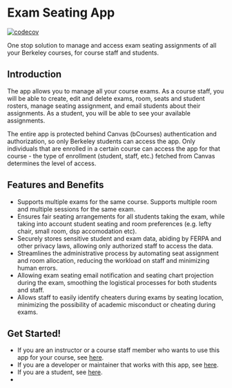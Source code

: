 # Exam Seating App

[![codecov](https://codecov.io/gh/berkeley-eecs/seating/graph/badge.svg?token=0FJ178HK0N)](https://codecov.io/gh/berkeley-eecs/seating)

One stop solution to manage and access exam seating assignments of all your Berkeley courses, for course staff and students.

## Introduction

The app allows you to manage all your course exams. As a course staff, you will be able to create, edit and delete exams, room, seats and student rosters, manage seating assignment, and email students about their assignments. As a student, you will be able to see your available assignments.

The entire app is protected behind Canvas (bCourses) authentication and authorization, so only Berkeley students can access the app. Only individuals that are enrolled in a certain course can access the app for that course - the type of enrollment (student, staff, etc.) fetched from Canvas determines the level of access.

## Features and Benefits

- Supports multiple exams for the same course. Supports multiple room and multiple sessions for the same exam.
- Ensures fair seating arrangements for all students taking the exam, while taking into account student seating and room preferences (e.g. lefty chair, small room, dsp accomodation etc).
- Securely stores sensitive student and exam data, abiding by FERPA and other privacy laws, allowing only authorized staff to access the data.
- Streamlines the administrative process by automating seat assignment and room allocation, reducing the workload on staff and minimizing human errors.
- Allowing exam seating email notification and seating chart projection during the exam, smoothing the logistical processes for both students and staff.
- Allows staff to easily identify cheaters during exams by seating location, minimizing the possibility of academic misconduct or cheating during exams.

## Get Started!

- If you are an instructor or a course staff member who wants to use this app for your course, see [here](wiki/for-course-staff).
- If you are a developer or maintainer that works with this app, see [here](wiki/for-developers).
- If you are a student, see [here](wiki/for-students).
- 
